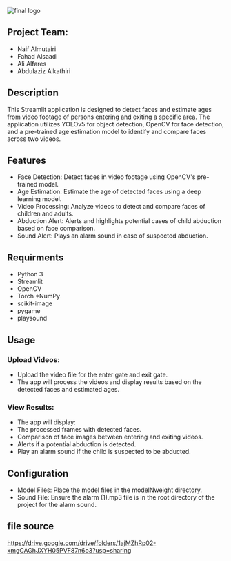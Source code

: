 ![final logo](https://github.com/user-attachments/assets/35b13121-ccc0-4514-9787-382764df5da6)

## Project Team:
  * Naif Almutairi
  * Fahad Alsaadi
  * Ali Alfares
  * Abdulaziz Alkathiri

## Description
This Streamlit application is designed to detect faces and estimate ages from video footage of persons entering and exiting a specific area. The application utilizes YOLOv5 for object detection, OpenCV for face detection, and a pre-trained age estimation model to identify and compare faces across two videos.

## Features
* Face Detection: Detect faces in video footage using OpenCV's pre-trained model.
* Age Estimation: Estimate the age of detected faces using a deep learning model.
* Video Processing: Analyze videos to detect and compare faces of children and adults.
* Abduction Alert: Alerts and highlights potential cases of child abduction based on face comparison.
* Sound Alert: Plays an alarm sound in case of suspected abduction.

## Requirments
* Python 3
* Streamlit
* OpenCV
* Torch
*NumPy
* scikit-image
* pygame
* playsound
  
## Usage
### Upload Videos:

* Upload the video file for the enter gate and exit gate.
* The app will process the videos and display results based on the detected faces and estimated ages.
### View Results:
* The app will display:
 * The processed frames with detected faces.
 * Comparison of face images between entering and exiting videos.
 * Alerts if a potential abduction is detected.
 * Play an alarm sound if the child is suspected to be abducted.

## Configuration
* Model Files: Place the model files in the modelNweight directory.
* Sound File: Ensure the alarm (1).mp3 file is in the root directory of the project for the alarm sound.

## file source
https://drive.google.com/drive/folders/1ajMZhRp02-xmgCAGhJXYH05PVF87n6o3?usp=sharing
